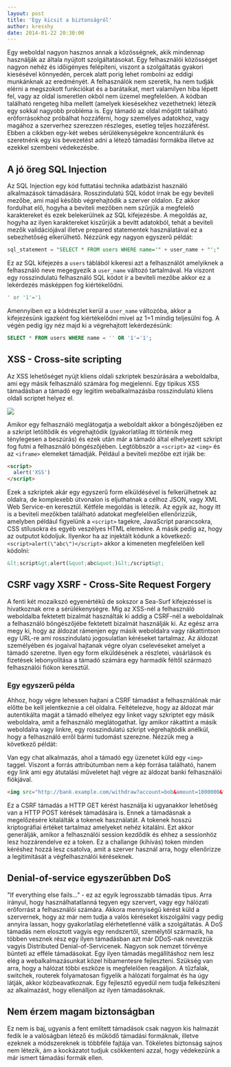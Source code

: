 ```yaml
---
layout: post
title: 'Egy kicsit a biztonságról'
author: kresshy
date: 2014-01-22 20:30:00
---
```


Egy weboldal nagyon hasznos annak a közösségnek, akik mindennap használják az általa nyújtott szolgáltatásokat. Egy felhasználói közösséget nagyon nehéz és időigényes felépíteni, viszont a szolgáltatás gyakori kiesésével könnyedén, percek alatt porig lehet rombolni az eddigi munkánknak az eredményét. A felhasználók nem szeretik, ha nem tudják elérni a megszokott funkciókat és a barátaikat, mert valamilyen hiba lépett fel, vagy az oldal ismeretlen okból nem üzemel megfelelően. A kódban található rengeteg hiba mellett (amelyek kiesésekhez vezethetnek) létezik egy sokkal nagyobb probléma is. Egy támadó az oldal mögött található erőforrásokhoz próbálhat hozzáférni, hogy személyes adatokhoz, vagy magához a szerverhez szerezzen részleges, esetleg teljes hozzáférést. Ebben a cikkben egy-két webes sérülékenységekre koncentrálunk és szeretnénk egy kis bevezetést adni a létező támadási formákba illetve az ezekkel szembeni védekezésbe.

## A jó öreg SQL Injection

Az SQL Injection egy kód futtatási technika adatbázist használó alkalmazások támadására. Rosszindulatú SQL kódot írnak be egy beviteli mezőbe, ami majd később végrehajtódik a szerver oldalon. Ez akkor fordulhat elő, hogyha a beviteli mezőben nem szűrjük a megfelelő karaktereket és ezek belekerülnek az SQL kifejezésbe. A megoldás az, hogyha az ilyen karaktereket kiszűrjük a bevitt adatokból, tehát a beviteli mezők validációjával illetve prepared statementek használatával ez a sebezhetőség elkerülhető. Nézzünk egy nagyon egyszerű példát:

```sql
sql_statement = "SELECT * FROM users WHERE name='" + user_name + "';"
```

Ez az SQL kifejezés a `users` táblából kikeresi azt a felhasználót amelyiknek a felhasználó neve megegyezik a `user_name` változó tartalmával. Ha viszont egy rosszindulatú felhasználó SQL kódot ír a beviteli mezőbe akkor ez a lekérdezés másképpen fog kiértékelődni.

```sql
' or '1'='1
```

Amennyiben ez a kódrészlet kerül a `user_name` változóba, akkor a kifejezésünk igazként fog kiértékelődni mivel az 1=1 mindig teljesülni fog. A végén pedig így néz majd ki a végrehajtott lekérdezésünk:

```sql
SELECT * FROM users WHERE name = '' OR '1'='1';
```

## XSS - Cross-site scripting

Az XSS lehetőséget nyújt kliens oldali szkriptek beszúrására a weboldalba, ami egy másik felhasználó számára fog megjelenni. Egy tipikus XSS támadásban a támadó egy legitim webalkalmazásba rosszindulatú kliens oldali scriptet helyez el.

![](https://warp.sch.bme.hu/img/blobs/redirect/eyJfcmFpbHMiOnsibWVzc2FnZSI6IkJBaHBQQT09IiwiZXhwIjpudWxsLCJwdXIiOiJibG9iX2lkIn19--5165e870c6bf77488ff82472fb5bf24fe6e26c76/xss.png)

Amikor egy felhasználó meglátogatja a weboldalt akkor a böngészőjében ez a szkript letöltődik és végrehajtódik (gyakorlatilag itt történik meg ténylegesen a beszúrás) és ezek után már a támadó által elhelyezett szkript fog futni a felhasználó böngészőjében. Legtöbbször a `<script>` az `<img>` és az `<iframe>` elemeket támadják. Például a beviteli mezőbe ezt írják be:

```html
<script>
  alert('XSS')
</script>
```

Ezek a szkriptek akár egy egyszerű form elküldésével is felkerülhetnek az oldalra, de komplexebb útvonalon is eljuthatnak a célhoz JSON, vagy XML Web Service-en keresztül. Kétféle megoldás is létezik. Az egyik az, hogy itt is a beviteli mezőkben található adatokat megfelelően ellenőrizzük, amelyben például figyelünk a `<script>` tagekre, JavaScript parancsokra, CSS stílusokra és egyéb veszélyes HTML elemekre. A másik pedig az, hogy az outputot kódoljuk. Ilyenkor ha az injektált kódunk a következő: `<script>alert(\"abc\")</script>` akkor a kimeneten megfelelően kell kódolni:

```html
&lt;script&gt;alert(&quot;abc&quot;)&lt;/script&gt;
```

## CSRF vagy XSRF - Cross-Site Request Forgery

A fenti két mozaikszó egyenértékű de sokszor a Sea-Surf kifejezéssel is hivatkoznak erre a sérülékenységre. Míg az XSS-nél a felhasználó weboldalba fektetett bizalmát használták ki addig a CSRF-nél a weboldalnak a felhasználó böngészőjébe fektetett bizalmát használják ki. Az egész arra megy ki, hogy az áldozat rámenjen egy másik weboldalra vagy rákattintson egy URL-re ami rosszindulatú jogosulatlan kéréseket tartalmaz. Az áldozat személyében és jogaival hajtanak végre olyan cselevéseket amelyet a támadó szeretne. Ilyen egy form elküldésének a részletei, vásárlások és fizetések lebonyolítása a támadó számára egy harmadik féltől származó felhasználói fiókon keresztül.

### Egy egyszerű példa

Ahhoz, hogy végre lehessen hajtani a CSRF támadást a felhasználónak már előtte be kell jelentkeznie a cél oldalra. Feltételezve, hogy az áldozat már autentikálta magát a támadó elhelyez egy linket vagy szkriptet egy másik weboldalra, amit a felhasználó meglátogathat. Így amikor rákattint a másik weboldalra vagy linkre, egy rosszindulatú szkript végrehajtódik anélkül, hogy a felhasználó erről bármi tudomást szerezne. Nézzük meg a következő példát:

Van egy chat alkalmazás, ahol a támadó egy üzenetet küld egy `<img>` taggel. Viszont a forrás attribútumban nem a kép forrása található, hanem egy link ami egy átutalási műveletet hajt végre az áldozat banki felhasználói fiókjával.

```html
<img src="http://bank.example.com/withdraw?account=bob&amount=1000000&for=Fred" />
```

Ez a CSRF támadás a HTTP GET kérést használja ki ugyanakkor lehetőség van a HTTP POST kérések támadására is. Ennek a támadásnak a megelőzésére kitalálták a tokenek használatát. A tokenek hosszú kriptográfiai értéket tartalmaz amelyeket nehéz kitalálni. Ezt akkor generálják, amikor a felhasználói session kezdődik és ehhez a sessionhöz lesz hozzárendelve ez a token. Ez a challange (kihívás) token minden kéréshez hozzá lesz csatolva, amit a szerver használ arra, hogy ellenőrizze a legitimitását a végfelhasználói kéréseknek.

## Denial-of-service egyszerűbben DoS

"If everything else fails..." - ez az egyik legrosszabb támadás típus. Arra irányul, hogy használhatatlanná tegyen egy szervert, vagy egy hálózati erőforrást a felhasználói számára. Akkora mennyiségű kérést küld a szervernek, hogy az már nem tudja a valós kéréseket kiszolgálni vagy pedig annyira lassan, hogy gyakorlatilag elérhetetlenné válik a szolgáltatás. A DoS támadás nem elosztott vagyis egy rendszertől, személytől származik, ha többen vesznek rész egy ilyen támadásban azt már DDoS-nak nevezzük vagyis Distributed Denial-of-Servicenek.
Nagyon sok nemzet törvénye bünteti az efféle támadásokat. Egy ilyen támadás megállításhoz nem lesz elég a webalkalmazásunkat közel hibamentesre fejleszteni. Szükség van arra, hogy a hálózat többi eszköze is megfelelően reagáljon. A tűzfalak, switchek, routerek folyamatosan figyelik a hálózati forgalmat és ha úgy látják, akkor közbeavatkoznak. Egy fejlesztő egyedül nem tudja felkészíteni az alkalmazást, hogy ellenálljon az ilyen támadásoknak.

## Nem érzem magam biztonságban

Ez nem is baj, ugyanis a fent említett támadások csak nagyon kis halmazát fedik le a valóságban létező és működő támadási formáknak, illetve ezeknek a módszereknek is többféle fajtája van. Tökéletes biztonság sajnos nem létezik, ám a kockázatot tudjuk csökkenteni azzal, hogy védekezünk a már ismert támadási formák ellen.

